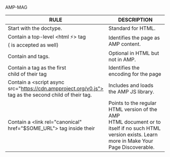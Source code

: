 AMP-MAG

|RULE                                                     	                      | DESCRIPTION                     	|
|-------------------------------------------------------------------------------------|----------------------------------------	|
| Start with the <!doctype html> doctype.                                             |  Standard for HTML.  	                | 
| Contain a top-level <html ⚡> tag <br />(<html amp> is accepted as well)            |  Identifies the page as AMP content.    |
| Contain <head> and <body> tags.                                                     | Optional in HTML but not in AMP.        |
| Contain a <meta charset="utf-8"> tag as the first<br />child of their <head> tag    | Identifies the encoding for the page    |
| Contain a <script async <br>src="https://cdn.ampproject.org/v0.js"><br></script> tag as the second child of their <head> tag.   | Includes and loads the AMP JS library.    |
|Contain a <link rel="canonical" <br>href="$SOME_URL"> tag inside their <head>  | Points to the regular HTML version of the AMP <br>  HTML document or to itself if no such HTML <br>version exists. Learn more in Make Your Page Discoverable.|

  
  
  
<br /><br /><br /><br /><br /><br />
  

  
  <style amp-boilerplate>body {
	-webkit-animation: -amp-start 8s steps(1, end) 0s 1 normal both;
	-moz-animation: -amp-start 8s steps(1, end) 0s 1 normal both;
	-ms-animation: -amp-start 8s steps(1, end) 0s 1 normal both;
	animation: -amp-start 8s steps(1, end) 0s 1 normal both
}

@-webkit-keyframes -amp-start {
	from {
		visibility: hidden
	}
	to {
		visibility: visible
	}
}

@-moz-keyframes -amp-start {
	from {
		visibility: hidden
	}
	to {
		visibility: visible
	}
}

@-ms-keyframes -amp-start {
	from {
		visibility: hidden
	}
	to {
		visibility: visible
	}
}

@-o-keyframes -amp-start {
	from {
		visibility: hidden
	}
	to {
		visibility: visible
	}
}

@keyframes -amp-start {
	from {
		visibility: hidden
	}
	to {
		visibility: visible
	}
}

</style>
<noscript>
  <style amp-boilerplate>body {
	-webkit-animation: none;
	-moz-animation: none;
	-ms-animation: none;
	animation: none
}
</style>
</noscript>

